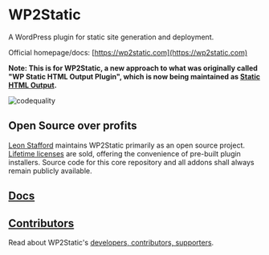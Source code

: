 # WP2Static

A WordPress plugin for static site generation and deployment.

Official homepage/docs: [https://wp2static.com](https://wp2static.com)

__Note: This is for WP2Static, a new approach to what was originally called "WP Static HTML Output Plugin", which is now being maintained as [Static HTML Output](https://github.com/WP2Static/static-html-output-plugin).__

![codequality](https://github.com/wp2static/wp2static/workflows/codequality/badge.svg)

## Open Source over profits

[Leon Stafford](https://ljs.dev) maintains WP2Static primarily as an open source project. [Lifetime licenses](https://wp2static.com/download) are sold, offering the convenience of pre-built plugin installers. Source code for this core repository and all addons shall always remain publicly available.

## [Docs](https://wp2static.com)

## [Contributors](https://wp2static.com/contributors)

Read about WP2Static's [developers, contributors, supporters](https://wp2static.com/contributors).

